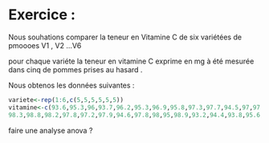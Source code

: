 # Exercice : 

Nous souhations comparer la teneur en Vitamine C de six variétées de pmoooes V1 , V2 ...V6 

pour chaque variéte la teneur en vitamine C exprime en mg à été mesurée dans cinq de pommes prises au hasard .

Nous obtenos les données suivantes  :

```R
variete<-rep(1:6,c(5,5,5,5,5,5))
vitamine<-c(93.6,95.3,96,93.7,96.2,95.3,96.9,95.8,97.3,97.7,94.5,97,97.8,97,
98.3,98.8,98.2,97.8,97.2,97.9,94.6,97.8,98,95,98.9,93.2,94.4,93.8,95.6,94.8)

```

faire une analyse anova ? 